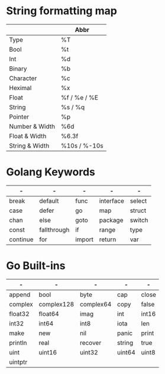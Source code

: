 # String formatting map
|                | Abbr         |
| -------------- | ------------ |
| Type           | %T           |
| Bool           | %t           |
| Int            | %d           |
| Binary         | %b           |
| Character      | %c           |
| Heximal        | %x           |
| Float          | %f / %e / %E |
| String         | %s / %q      |
| Pointer        | %p           |
| Number & Width | %6d          |
| Float & Width  | %6.3f        |
| String & Width | %10s / %-10s |

# Golang Keywords
| -        | -           | -      | -         | -      |
| -------- | ----------- | ------ | --------- | ------ |
| break    | default     | func   | interface | select |
| case     | defer       | go     | map       | struct |
| chan     | else        | goto   | package   | switch |
| const    | fallthrough | if     | range     | type   |
| continue | for         | import | return    | var    |


# Go Built-ins
| -       | -          | -         | -      | -     |
| ------- | ---------- | --------- | ------ | ----- |
| append  | bool       | byte      | cap    | close |
| complex | complex128 | complex64 | copy   | false |
| float32 | float64    | imag      | int    | int16 |
| int32   | int64      | int8      | iota   | len   |
| make    | new        | nil       | panic  | print |
| println | real       | recover   | string | true  |
| uint    | uint16     | uint32    | uint64 | uint8 |
| uintptr |            |           |        |       |